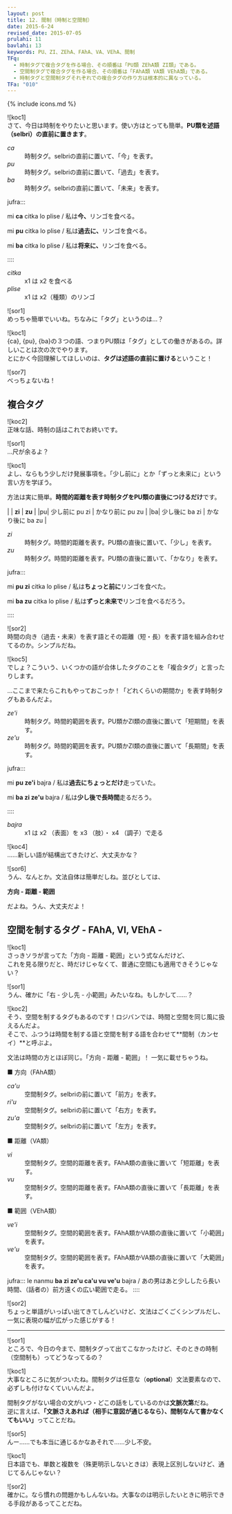 ```yaml
---
layout: post
title: 12. 間制（時制と空間制）
date: 2015-6-24
revised_date: 2015-07-05
prulahi: 11
bavlahi: 13
keywords: PU、ZI、ZEhA、FAhA、VA、VEhA、間制
TFq:
  - 時制タグで複合タグを作る場合、その順番は「PU類 ZEhA類 ZI類」である。
  - 空間制タグで複合タグを作る場合、その順番は「FAhA類 VA類 VEhA類」である。
  - 時制タグと空間制タグそれぞれでの複合タグの作り方は根本的に異なっている。
TFa: "010"
---
```

{% include icons.md %}

![koc1]  
さて、今日は時制をやりたいと思います。使い方はとっても簡単。**PU類を述語（selbri）の直前に置きます**。

<dl class="box valsi drani">
<dt><dfn>ca</dfn></dt>
<dd >時制タグ。selbriの直前に置いて、「今」を表す。</dd>
<dt><dfn>pu</dfn></dt>
<dd >時制タグ。selbriの直前に置いて、「過去」を表す。</dd>
<dt><dfn>ba</dfn></dt>
<dd >時制タグ。selbriの直前に置いて、「未来」を表す。</dd>
</dl>

jufra:::
<p>mi <b>ca</b> citka lo plise / 私は<b>今、</b>リンゴを食べる。</p>
<p>mi <b>pu</b> citka lo plise / 私は<b>過去に、</b>リンゴを食べる。</p>
<p>mi <b>ba</b> citka lo plise / 私は<b>将来に、</b>リンゴを食べる。</p>
::::

<dl class="box valsi">
<dt><dfn>citka</dfn></dt>
<dd >x1 は x2 を食べる</dd>
<dt><dfn>plise</dfn></dt>
<dd >x1 は x2（種類）のリンゴ</dd>
</dl>

![sor1]  
めっちゃ簡単でいいね。ちなみに「タグ」というのは…？

![koc1]  
{ca}, {pu}, {ba}の３つの語、つまりPU類は「タグ」としての働きがあるの。詳しいことは次の次でやります。  
とにかく今回理解してほしいのは、**タグは述語の直前に置ける**ということ！

![sor7]  
べっちょないね！

## 複合タグ

![koc2]  
正味な話、時制の話はこれでお終いです。

![sor1]  
…尺が余るよ？

![koc1]  
よし、ならもう少しだけ発展事項を。「少し前に」とか「ずっと未来に」という言い方を学ぼう。

方法は実に簡単。**時間的距離を表す時制タグをPU類の直後につけるだけ**です。

|  |     <b>zi</b>         |        <b>zu</b>        |
|pu| 少し前に pu zi | かなり前に pu zu |
|ba| 少し後に ba zi | かなり後に ba zu |

<dl class="box valsi drani">
<dt><dfn>zi</dfn></dt>
<dd >時制タグ。時間的距離を表す。PU類の直後に置いて、「少し」を表す。</dd>
<dt><dfn>zu</dfn></dt>
<dd >時制タグ。時間的距離を表す。PU類の直後に置いて、「かなり」を表す。</dd>
</dl>

jufra:::
<p>mi <b>pu zi</b> citka lo plise / 私は<b>ちょっと前に</b>リンゴを食べた。</p>
<p>mi <b>ba zu</b> citka lo plise / 私は<b>ずっと未来で</b>リンゴを食べるだろう。</p>
::::

![sor2]  
時間の向き（過去・未来）を表す語とその距離（短・長）を表す語を組み合わせてるのか。シンプルだね。  

![koc5]  
でしょ？こういう、いくつかの語が合体したタグのことを「複合タグ」と言ったりします。

…ここまで来たらこれもやっておこっか！「どれくらいの期間か」を表す時制タグもあるんだよ。

<dl class="box valsi drani">
<dt><dfn>ze'i</dfn></dt>
<dd >時制タグ。時間的範囲を表す。PU類かZI類の直後に置いて「短期間」を表す。</dd>
<dt><dfn>ze'u</dfn></dt>
<dd >時制タグ。時間的範囲を表す。PU類かZI類の直後に置いて「長期間」を表す。</dd>
</dl>

jufra:::
<p>mi <b>pu ze'i</b> bajra / 私は<b>過去にちょっとだけ</b>走っていた。</p>
<p>mi <b>ba zi ze'u</b> bajra / 私は<b>少し後で長時間</b>走るだろう。</p>
::::

<dl class="box valsi">
<dt><dfn>bajra</dfn></dt>
<dd >x1 は x2 （表面）を x3 （肢）・ x4 （調子）で走る</dd>
</dl>

![koc4]  
……新しい語が結構出てきたけど、大丈夫かな？

![sor6]  
うん、なんとか。文法自体は簡単だしね。並びとしては、

**方向 - 距離 - 範囲**

だよね。うん、大丈夫だよ！


## 空間を制するタグ - FAhA, VI, VEhA -

![koc1]  
さっきソラが言ってた「方向 - 距離 - 範囲」という式なんだけど、  
これを見る限りだと、時だけじゃなくて、普通に空間にも適用できそうじゃない？

![sor1]  
うん、確かに「右 - 少し先 - 小範囲」みたいなね。もしかして……？

![koc2]  
そう、空間を制するタグもあるのです！ロジバンでは、時間と空間を同じ風に扱えるんだよ。  
そこで、ふつうは時間を制する語と空間を制する語を合わせて**間制（カンセイ）**と呼ぶよ。  

文法は時間の方とほぼ同じ。「方向 - 距離 - 範囲」！ 一気に載せちゃうね。


■ 方向（FAhA類）

<dl class="box valsi drani">
<dt><dfn>ca'u</dfn></dt>
<dd >空間制タグ。selbriの前に置いて「前方」を表す。</dd>
<dt><dfn>ri'u</dfn></dt>
<dd >空間制タグ。selbriの前に置いて「右方」を表す。</dd>
<dt><dfn>zu'a</dfn></dt>
<dd >空間制タグ。selbriの前に置いて「左方」を表す。</dd>
</dl>


■ 距離（VA類）

<dl class="box valsi drani">
<dt><dfn>vi</dfn></dt>
<dd >空間制タグ。空間的距離を表す。FAhA類の直後に置いて「短距離」を表す。</dd>
<dt><dfn>vu</dfn></dt>
<dd >空間制タグ。空間的距離を表す。FAhA類の直後に置いて「長距離」を表す。</dd>
</dl>


■ 範囲（VEhA類）

<dl class="box valsi drani">
<dt><dfn>ve'i</dfn></dt>
<dd >空間制タグ。空間的範囲を表す。FAhA類かVA類の直後に置いて「小範囲」を表す。</dd>
<dt><dfn>ve'u</dfn></dt>
<dd >空間制タグ。空間的範囲を表す。FAhA類かVA類の直後に置いて「大範囲」を表す。</dd>
</dl>


jufra:::
le nanmu <b>ba zi ze'u ca'u vu ve'u</b> bajra / あの男はあと少ししたら長い時間、（話者の）前方遠くの広い範囲で走る。
::::

![sor2]  
ちょっと単語がいっぱい出てきてしんどいけど、文法はごくごくシンプルだし、一気に表現の幅が広がった感じがする！

-----

![sor1]  
ところで、今日の今まで、間制タグって出てこなかったけど、そのときの時制（空間制も）ってどうなってるの？

![koc1]  
大事なところに気がついたね。間制タグは任意な（<b>optional</b>）文法要素なので、必ずしも付けなくていいんだよ。

間制タグがない場合の文がいつ・どこの話をしているのかは<b>文脈次第</b>だね。  
逆に言えば、<b>「文脈さえあれば（相手に意図が通じるなら）、間制なんて書かなくてもいい」</b>ってことだね。

![sor5]  
んー……でも本当に通じるかなあそれで……少し不安。

![koc1]  
日本語でも、単数と複数を（殊更明示しないときは）表現上区別しないけど、通じてるんじゃない？

![sor2]  
確かに。なら慣れの問題かもしんないね。大事なのは明示したいときに明示できる手段があるってことだね。
